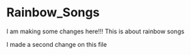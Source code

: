 # Rainbow_Songs
I am making some changes here!!!
This is about rainbow songs 



I made a second change on this file
